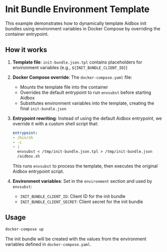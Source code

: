 # Init Bundle Environment Template

This example demonstrates how to dynamically template Aidbox init bundles using environment variables in Docker Compose by overriding the container entrypoint.

## How it works

1. **Template file**: `init-bundle.json.tpl` contains placeholders for environment variables (e.g., `${INIT_BUNDLE_CLIENT_ID}`)

2. **Docker Compose override**: The `docker-compose.yaml` file:
   - Mounts the template file into the container
   - Overrides the default entrypoint to run `envsubst` before starting Aidbox
   - Substitutes environment variables into the template, creating the final `init-bundle.json`

3. **Entrypoint rewriting**: Instead of using the default Aidbox entrypoint, we override it with a custom shell script that:

   ```yaml
   entrypoint: 
   - /bin/sh
   - -c
   - |
     envsubst < /tmp/init-bundle.json.tpl > /tmp/init-bundle.json
     /aidbox.sh
   ```

   This runs `envsubst` to process the template, then executes the original Aidbox entrypoint script.

4. **Environment variables**: Set in the `environment` section and used by `envsubst`:
   - `INIT_BUNDLE_CLIENT_ID`: Client ID for the init bundle
   - `INIT_BUNDLE_CLIENT_SECRET`: Client secret for the init bundle

## Usage

```bash
docker-compose up
```

The init bundle will be created with the values from the environment variables defined in `docker-compose.yaml`.
